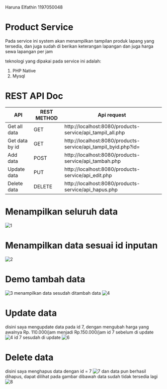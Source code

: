 Haruna Elfathin
1197050048

# Product Service
Pada service ini system akan menampilkan tampilan produk lapang yang tersedia, dan juga sudah di berikan keterangan lapangan dan juga harga sewa lapangan per jam

teknologi yang dipakai pada service ini adalah:

1. PHP Native
2. Mysql

# REST API Doc
| API            | REST METHOD   | Api request |
| -------------  | ------------- | -------------|
| Get all data   | GET | http://localhost:8080/products-service/api_tampil_all.php  | 
| Get data by id | GET | http://localhost:8080/products-service/api_tampil_byid.php?id=  |
| Add data       | POST | http://localhost:8080/products-service/api_tambah.php  |
| Update data    | PUT | http://localhost:8080/products-service/api_edit.php  |
| Delete data    | DELETE | http://localhost:8080/products-service/api_hapus.php  |

# Menampilkan seluruh data
![1](https://user-images.githubusercontent.com/85150506/198873719-f9f274de-26ff-49c6-a554-74f387d4d072.png)

# Menampilkan data sesuai id inputan
![2](https://user-images.githubusercontent.com/85150506/198874195-3e647055-4818-4cf1-a14c-cf22d2067261.png)

# Demo tambah data
![3](https://user-images.githubusercontent.com/85150506/198874486-ba060bc2-47cb-4042-98c3-ce00f95c367d.png)
menampilkan data sesudah ditambah data
![4](https://user-images.githubusercontent.com/85150506/198874561-ba96021b-5f4c-4f95-b1f8-24214ec5561c.png)

# Update data
disini saya mengupdate data pada id 7, dengan mengubah harga yang awalnya Rp. 110.000/jam menjadi Rp.150.000/jam
id 7 sebelum di update
![4](https://user-images.githubusercontent.com/85150506/198874561-ba96021b-5f4c-4f95-b1f8-24214ec5561c.png)
id 7 sesudah di update
![6](https://user-images.githubusercontent.com/85150506/198875018-21349861-b899-488f-8d58-9273f789d54b.png)

# Delete data
disini saya menghapus data dengan id = 7
![7](https://user-images.githubusercontent.com/85150506/198875943-a660763a-a679-448b-b48a-ce82b8b4ecf4.png)
dan data pun berhasil dihapus, dapat dilihat pada gambar dibawah data sudah tidak tersedia lagi
![8](https://user-images.githubusercontent.com/85150506/198876023-4c6d8e44-918e-4753-bad5-8ebd3ea436b3.png)
